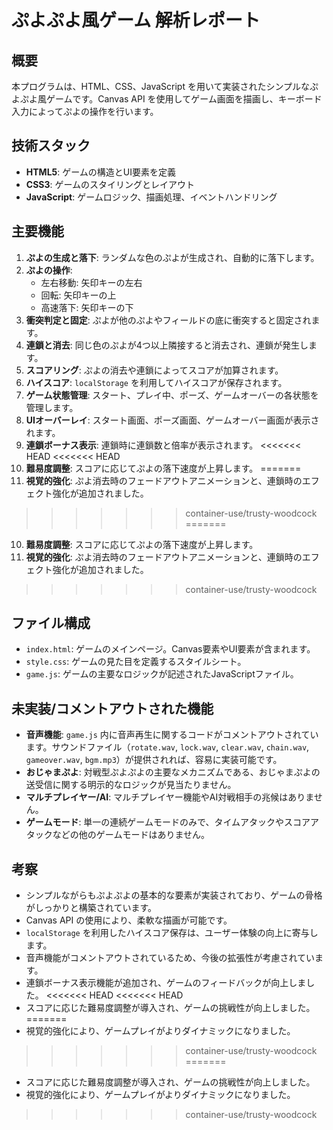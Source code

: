 # ぷよぷよ風ゲーム 解析レポート

## 概要
本プログラムは、HTML、CSS、JavaScript を用いて実装されたシンプルなぷよぷよ風ゲームです。Canvas API を使用してゲーム画面を描画し、キーボード入力によってぷよの操作を行います。

## 技術スタック
- **HTML5**: ゲームの構造とUI要素を定義
- **CSS3**: ゲームのスタイリングとレイアウト
- **JavaScript**: ゲームロジック、描画処理、イベントハンドリング

## 主要機能
1.  **ぷよの生成と落下**: ランダムな色のぷよが生成され、自動的に落下します。
2.  **ぷよの操作**:
    -   左右移動: 矢印キーの左右
    -   回転: 矢印キーの上
    -   高速落下: 矢印キーの下
3.  **衝突判定と固定**: ぷよが他のぷよやフィールドの底に衝突すると固定されます。
4.  **連鎖と消去**: 同じ色のぷよが4つ以上隣接すると消去され、連鎖が発生します。
5.  **スコアリング**: ぷよの消去や連鎖によってスコアが加算されます。
6.  **ハイスコア**: `localStorage` を利用してハイスコアが保存されます。
7.  **ゲーム状態管理**: スタート、プレイ中、ポーズ、ゲームオーバーの各状態を管理します。
8.  **UIオーバーレイ**: スタート画面、ポーズ画面、ゲームオーバー画面が表示されます。
9.  **連鎖ボーナス表示**: 連鎖時に連鎖数と倍率が表示されます。
<<<<<<< HEAD
<<<<<<< HEAD
10. **難易度調整**: スコアに応じてぷよの落下速度が上昇します。
=======
10. **視覚的強化**: ぷよ消去時のフェードアウトアニメーションと、連鎖時のエフェクト強化が追加されました。
>>>>>>> container-use/trusty-woodcock
=======
10. **難易度調整**: スコアに応じてぷよの落下速度が上昇します。
11. **視覚的強化**: ぷよ消去時のフェードアウトアニメーションと、連鎖時のエフェクト強化が追加されました。
>>>>>>> container-use/trusty-woodcock

## ファイル構成
- `index.html`: ゲームのメインページ。Canvas要素やUI要素が含まれます。
- `style.css`: ゲームの見た目を定義するスタイルシート。
- `game.js`: ゲームの主要なロジックが記述されたJavaScriptファイル。

## 未実装/コメントアウトされた機能
- **音声機能**: `game.js` 内に音声再生に関するコードがコメントアウトされています。サウンドファイル（`rotate.wav`, `lock.wav`, `clear.wav`, `chain.wav`, `gameover.wav`, `bgm.mp3`）が提供されれば、容易に実装可能です。
- **おじゃまぷよ**: 対戦型ぷよぷよの主要なメカニズムである、おじゃまぷよの送受信に関する明示的なロジックが見当たりません。
- **マルチプレイヤー/AI**: マルチプレイヤー機能やAI対戦相手の兆候はありません。
- **ゲームモード**: 単一の連続ゲームモードのみで、タイムアタックやスコアアタックなどの他のゲームモードはありません。

## 考察
- シンプルながらもぷよぷよの基本的な要素が実装されており、ゲームの骨格がしっかりと構築されています。
- Canvas API の使用により、柔軟な描画が可能です。
- `localStorage` を利用したハイスコア保存は、ユーザー体験の向上に寄与します。
- 音声機能がコメントアウトされているため、今後の拡張性が考慮されています。
- 連鎖ボーナス表示機能が追加され、ゲームのフィードバックが向上しました。
<<<<<<< HEAD
<<<<<<< HEAD
- スコアに応じた難易度調整が導入され、ゲームの挑戦性が向上しました。
=======
- 視覚的強化により、ゲームプレイがよりダイナミックになりました。
>>>>>>> container-use/trusty-woodcock
=======
- スコアに応じた難易度調整が導入され、ゲームの挑戦性が向上しました。
- 視覚的強化により、ゲームプレイがよりダイナミックになりました。
>>>>>>> container-use/trusty-woodcock
